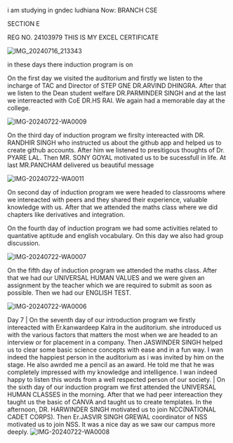 i am studying in gndec ludhiana 
Now:
BRANCH CSE

SECTION E

REG NO. 24103979
THIS IS MY EXCEL CERTIFICATE

![IMG_20240716_213343](https://github.com/user-attachments/assets/5e2d7da1-b28a-40d4-b5cf-fcfec6b809cc)


in these days there induction program is on 


On the first day we visited the auditorium and firstly we listen to the incharge of TAC and Director of STEP GNE DR.ARVIND DHINGRA. After that we listen to the Dean student welfare DR.PARMINDER SINGH and at the last we interreacted with CoE DR.HS RAI. We again had a memorable day at the college.

![IMG-20240722-WA0009](https://github.com/user-attachments/assets/b45e010a-0e55-4055-a8b1-eda1539b6db4)


On the third day of induction program we firslty intereacted with DR. RANDHIR SINGH who instructed us about the github app and helped us to create github accounts. After him we listened to presitigous thoughts of Dr. PYARE LAL. Then MR. SONY GOYAL motivated us to be sucessfull in life. At last MR.PANCHAM delivered us beautiful message

![IMG-20240722-WA0011](https://github.com/user-attachments/assets/4cdb8c7d-96fd-410b-91cb-a4ebcd7cb6d5)

On second day of induction program we were headed to classrooms where we intereacted with peers and they shared their experience, valuable knowledge with us. After that we attended the maths class where we did chapters like derivatives and integration.

On the fourth day of induction 
program we had some activities related to quantative aptitude and english vocabulary. On this day we also had group discussion.

![IMG-20240722-WA0007](https://github.com/user-attachments/assets/b64ea7bd-5030-4f3c-9c83-03d397c4a5ec)


On the fifth day of induction program we attended the maths class. After that we had our UNIVERSAL HUMAN VALUES and we were given an assignment by the teacher which we are required to submit as soon as possible. Then we had our ENGLISH TEST.

![IMG-20240722-WA0006](https://github.com/user-attachments/assets/b959e446-014f-4f12-a413-6f46132d1525)

Day 7 | On the seventh day of our introduction program we firstly intereacted with Er.kanwardeep Kalra in the auditorium. she introduced us with the various factors that matters the most when we are headed to an interview or for placement in a company. Then JASWINDER SINGH helped us to clear some basic science concepts with ease and in a fun way. I wan indeed the happiest person in the auditorium as i was invited by him on the stage. He also awrded me a pencil as an award. He told me that he was completely impressed with my knowledge and intelligence. I wan indeed happy to listen this words from a well respected person of our society. |
On the sixth day of our induction program we first attended the UNIVERSAL HUMAN CLASSES in the morning. After that we had peer intereaction they taught us the basic of CANVA and taught us to create templates. In the afternoon, DR. HARWINDER SINGH motivated us to join NCC(NATIONAL CADET CORPS). Then Er.JASVIR SINGH GREWAL coordinator of NSS motivated us to join NSS. It was a nice day as we saw our campus more deeply.
![IMG-20240722-WA0008](https://github.com/user-attachments/assets/7f18063f-a8f2-4e81-b50a-9091cc62b096)
